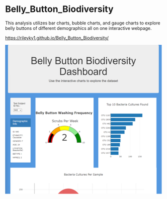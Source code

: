# Belly_Button_Biodiversity

This analysis utilizes bar charts, bubble charts, and gauge charts to explore belly buttons of different demographics all on one interactive webpage. 

https://rileyky1.github.io/Belly_Button_Biodiversity/

![landingpage](landingpage.png)